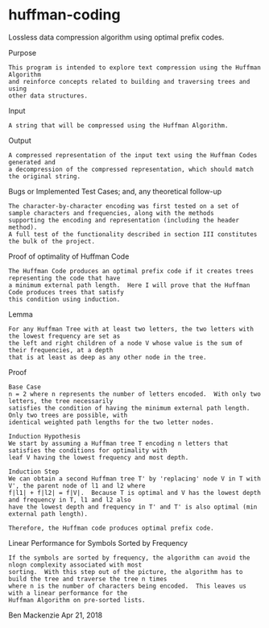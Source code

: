 # huffman-coding
Lossless data compression algorithm using optimal prefix codes.


Purpose

    This program is intended to explore text compression using the Huffman Algorithm
    and reinforce concepts related to building and traversing trees and using
    other data structures.

Input

    A string that will be compressed using the Huffman Algorithm.

Output

    A compressed representation of the input text using the Huffman Codes generated and
    a decompression of the compressed representation, which should match the original string.

Bugs or Implemented Test Cases; and, any theoretical follow-up 
    
    The character-by-character encoding was first tested on a set of sample characters and frequencies, along with the methods
    supporting the encoding and representation (including the header method).
    A full test of the functionality described in section III constitutes the bulk of the project.


Proof of optimality of Huffman Code

    The Huffman Code produces an optimal prefix code if it creates trees representing the code that have
    a minimum external path length.  Here I will prove that the Huffman Code produces trees that satisfy 
    this condition using induction.

Lemma

    For any Huffman Tree with at least two letters, the two letters with the lowest frequency are set as
    the left and right children of a node V whose value is the sum of their frequencies, at a depth
    that is at least as deep as any other node in the tree.

Proof

    Base Case
    n = 2 where n represents the number of letters encoded.  With only two letters, the tree necessarily
    satisfies the condition of having the minimum external path length.  Only two trees are possible, with
    identical weighted path lengths for the two letter nodes.
    
    Induction Hypothesis
    We start by assuming a Huffman tree T encoding n letters that satisfies the conditions for optimality with 
    leaf V having the lowest frequency and most depth.
    
    Induction Step
    We can obtain a second Huffman tree T' by 'replacing' node V in T with V', the parent node of l1 and l2 where
    f|l1| + f|l2| = f|V|.  Because T is optimal and V has the lowest depth and frequency in T, l1 and l2 also 
    have the lowest depth and frequency in T' and T' is also optimal (min external path length).  
    
    Therefore, the Huffman code produces optimal prefix code.
    
Linear Performance for Symbols Sorted by Frequency

    If the symbols are sorted by frequency, the algorithm can avoid the nlogn complexity associated with most
    sorting.  With this step out of the picture, the algorithm has to build the tree and traverse the tree n times
    where n is the number of characters being encoded.  This leaves us with a linear performance for the 
    Huffman Algorithm on pre-sorted lists.
    
Ben Mackenzie
Apr 21, 2018
